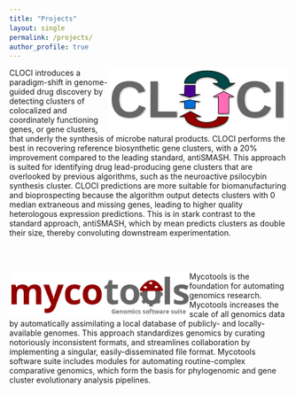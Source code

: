 ```yaml
---
title: "Projects"
layout: single
permalink: /projects/
author_profile: true
---
```


<a href="https://github.com/xonq/cloci"><img align="right"
src="https://github.com/xonq/xonq.github.io/blob/master/assets/images/cloci.png?raw=true"
title="Co-occurrence Locus and Orthologous Cluster Identifier"
style="width:325px"/></a>
CLOCI introduces a paradigm-shift in genome-guided drug discovery by detecting 
clusters of colocalized and coordinately functioning genes, or gene clusters, 
that underly the synthesis of microbe natural products. CLOCI performs
the best in recovering reference biosynthetic gene clusters, with a 20%
improvement compared to the leading standard, antiSMASH. This approach is
suited for identifying drug lead-producing gene clusters that are overlooked by
previous algorithms, such as the neuroactive psilocybin synthesis cluster.
CLOCI predictions are more suitable for biomanufacturing and bioprospecting
because the algorithm output detects clusters with 0 median extraneous and missing
genes, leading to higher quality heterologous expression predictions. This is
in stark contrast to the standard approach, antiSMASH, which by mean 
predicts clusters as double their size, thereby convoluting downstream
experimentation.

<br /><br />

<a href="https://github.com/xonq/mycotools"><img align="left"
src="https://github.com/xonq/xonq.github.io/blob/master/assets/images/mycotools.png?raw=true"
style="width:325px"/></a>
Mycotools is the foundation for automating genomics research.
Mycotools increases the scale of all genomics data by
automatically assimilating a local database
of publicly- and locally-available genomes. This approach standardizes 
genomics by curating notoriously inconsistent formats, 
and streamlines collaboration by implementing a singular, easily-disseminated
file format. Mycotools software suite includes modules for automating
routine-complex comparative genomics, which form the basis for phylogenomic and
gene cluster evolutionary analysis pipelines.
